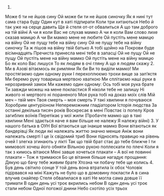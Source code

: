 1.
Може б ти не йшов сину
Ой може би ти не йшов синочку
Як я нині тут сама стара буду
Один кут в хаті підпирати
Коли три хитаються
Небо й так уже на серце давить
Ще й стеля от-от обвалиться
А що там доброго на тій війні
А чи я коли Вас не слухав мамко
А чи я коли Вам слово лихе сказав мамцю
А чи Ви мамко мене не любите
Ой пустіть мене мамцю на війну
Ой не пущу тебе на війну сину
Ой не пущу тебе на війну синочку
Та ж пішов на війну твій батько
А тобі щойно на Покрови буде вісімнадцять
Пречиста принесла мені тебе в запасці
Ой не пущу
Ой не пущу
Ой пустіть мене на війну мамко
Ой пустіть мене на війну мамцю
Бо як коло Вас лишуся
То як людям в очі гляну
А що я людям скажу
2.
Ми в Азові вітаємось як римляни
Як би Ви то виділи мамко!
Ми простягаємо один одному руки
І перехоплюємо трохи вище за зап’ястя
Ми беремо руку товариша мертвою хваткою
Ми сплітаємо наші руки в нерозривний замок
Ми кажемо один одному:
Ось тобі моя рука брате
Ти завжди можеш на мене покластися
Я ніколи тебе не залишу
Ні живого ні мертвого ні пораненого
Моя рука тобі на доказ моїх слів
Мій меч – твій меч
Твоя смерть – моя смерть
У такі хвилини я почуваюся
Хоробрим центуріоном
Непереможним гладіатором
Історія людства
За останні декілька тисяч років
Воскресає в мені
Повстає із попелу
Кров загиблих воїнів
Перетікає у мої жили
(Пробачте мамко що в такі хвилини
Мені здається наче я вам більше не належу
Я належу війні)
3.
У нашого батька в ОУН
Вої вітаються ще інакше мамко
Вони вітаються як бандерівці
Як люди які належать життю значно менше
Аніж вони належать смерті
І це їх свідомий триб
Вони підносять правицю на рівень очей
І злегка згинають у лікті
Так що твій брат стає до тебе ближче
І ти мимоволі хочеш його обняти
Вільною рукою поплескати по плечі
Коли я так з кимось вітаюся
Мені завше хочеться плакати –
А вої не повинні плакати –
Тож я тримаюся
Бо це вітання більше нагадує прощання:
Дякую що бачу тебе живим брате
Хтозна чи побачу тебе ще колись
4.
Був день світило сонце
У той день вона втратила їх обох
Чоловік підірвався на міні
Кажуть не було що в домовину покласти
А в сина влучив снайпер
Стеля обвалилася в хаті
Не могла сама довше її тримати
В один день усі троє вкрились небом
В один день усі троє стали небом
Одної погожої днини
Небо схотіло усіх трьох
